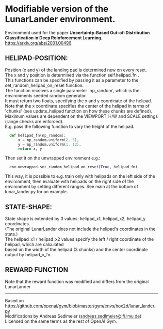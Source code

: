 # Modifiable version of the LunarLander environment.
Environment used for the paper **Uncertainty-Based Out-of-Distribution Classification in Deep Reinforcement Learning**.   
https://arxiv.org/abs/2001.00496

## HELIPAD-POSITION:
Position (x and y) of the landing pad is determined new on every reset.   
The x and y position is determined via the function self.helipad_fn .   
This functions can be specified by passing it as a parameter to the set_random_helipad_on_reset function.   
The function receives a single parameter 'np_random', which is the environments seeded random generator.   
It must return two floats, specifying the x and y coordinate of the helipad.   
Note that the x coordinate specifies the center of the helipad in terms of 'chunks' (see update_helipad function on how these chunks are defined).   
Maximum values are dependent on the VIEWPORT_H/W and SCALE settings (range checks are enforced).   
E.g. pass the following function to vary the height of the helipad.   
```python
  def helipad_fn(np_random):
      x = np_random.uniform(2, 5),
      y = np_random.uniform(1, 12),
      return x, y
```
Then set it on the unwrapped environment e.g.:
```python
  env.unwrapped.set_random_helipad_on_reset(True, helipad_fn)
```
This way, it is possible to e.g. train only with helipads on the left side of the environment,
then evaluate with helipads on the right side of the environment by setting different ranges.
See main at the bottom of lunar_lander.py for an example.

## STATE-SHAPE:
State shape is extended by 3 values: helipad_x1, helipad_x2, helipad_y coordinates.   
(The original LunarLander does not include the helipad's coordinates in the state.)   
The helipad_x1 / helipad_x2 values specify the left / right coordinate of the helipad, which are calculated   
based on the width of the helipad (3 chunks) and the center coordinate output by helipad_x_fn.   

## REWARD FUNCTION
Note that the reward function was modified and differs from the original LunarLander.   

---

Based on https://github.com/openai/gym/blob/master/gym/envs/box2d/lunar_lander.py   
Modifications by Andreas Sedlmeier (andreas.sedlmeier@ifi.lmu.de).   
Licensed on the same terms as the rest of OpenAI Gym.